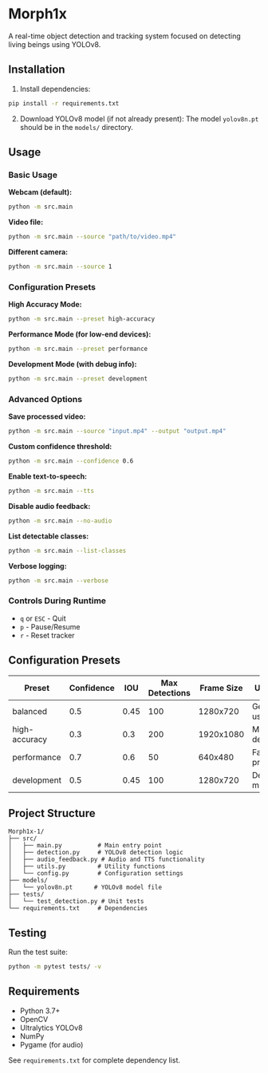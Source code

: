 # Morph1x

A real-time object detection and tracking system focused on detecting living beings using YOLOv8.

## Installation

1. Install dependencies:
```bash
pip install -r requirements.txt
```

2. Download YOLOv8 model (if not already present):
The model `yolov8n.pt` should be in the `models/` directory.

## Usage

### Basic Usage

**Webcam (default):**
```bash
python -m src.main
```

**Video file:**
```bash
python -m src.main --source "path/to/video.mp4"
```

**Different camera:**
```bash
python -m src.main --source 1
```

### Configuration Presets

**High Accuracy Mode:**
```bash
python -m src.main --preset high-accuracy
```

**Performance Mode (for low-end devices):**
```bash
python -m src.main --preset performance
```

**Development Mode (with debug info):**
```bash
python -m src.main --preset development
```

### Advanced Options

**Save processed video:**
```bash
python -m src.main --source "input.mp4" --output "output.mp4"
```

**Custom confidence threshold:**
```bash
python -m src.main --confidence 0.6
```

**Enable text-to-speech:**
```bash
python -m src.main --tts
```

**Disable audio feedback:**
```bash
python -m src.main --no-audio
```

**List detectable classes:**
```bash
python -m src.main --list-classes
```

**Verbose logging:**
```bash
python -m src.main --verbose
```

### Controls During Runtime

- `q` or `ESC` - Quit
- `p` - Pause/Resume
- `r` - Reset tracker

## Configuration Presets

| Preset | Confidence | IOU | Max Detections | Frame Size | Use Case |
|--------|------------|-----|----------------|------------|----------|
| balanced | 0.5 | 0.45 | 100 | 1280x720 | General use |
| high-accuracy | 0.3 | 0.3 | 200 | 1920x1080 | Maximum detection |
| performance | 0.7 | 0.6 | 50 | 640x480 | Fast processing |
| development | 0.5 | 0.45 | 100 | 1280x720 | Debug mode |

## Project Structure

```
Morph1x-1/
├── src/
│   ├── main.py          # Main entry point
│   ├── detection.py     # YOLOv8 detection logic
│   ├── audio_feedback.py # Audio and TTS functionality
│   ├── utils.py         # Utility functions
│   └── config.py        # Configuration settings
├── models/
│   └── yolov8n.pt      # YOLOv8 model file
├── tests/
│   └── test_detection.py # Unit tests
└── requirements.txt     # Dependencies
```

## Testing

Run the test suite:
```bash
python -m pytest tests/ -v
```

## Requirements

- Python 3.7+
- OpenCV
- Ultralytics YOLOv8
- NumPy
- Pygame (for audio)

See `requirements.txt` for complete dependency list.
